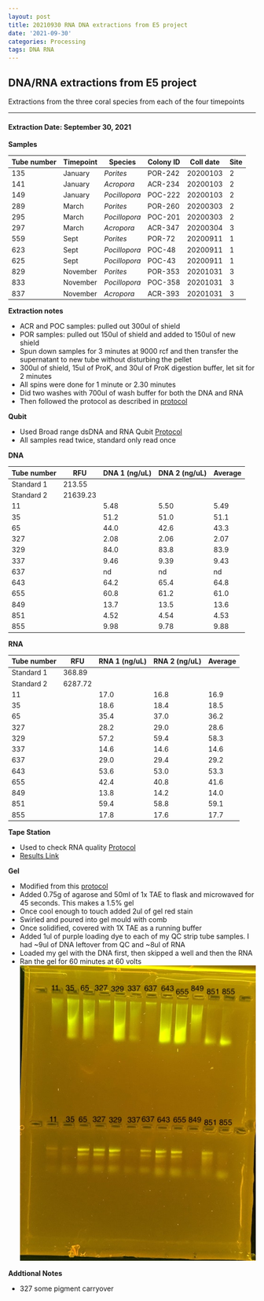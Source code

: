 ```yaml
---
layout: post
title: 20210930 RNA DNA extractions from E5 project
date: '2021-09-30'
categories: Processing
tags: DNA RNA
---
```


## DNA/RNA extractions from E5 project

Extractions from the three coral species from each of the four timepoints

---

#### Extraction Date: September 30, 2021 
**Samples**

| Tube number 	| Timepoint	   	| Species	    | Colony ID 	| Coll date		| Site       	|
|-------------	|------------	|-------------	|-------------	|-------------	|-------------	|
| 135		 	| January	 	| *Porites*		| POR-242      	| 20200103   	| 2				|
| 141			| January	 	| *Acropora*	| ACR-234	    | 20200103		| 2				|
| 149		 	| January	  	| *Pocillopora*	| POC-222    	| 20200103  	| 2				|
| 289		 	| March		 	| *Porites*		| POR-260     	| 20200303   	| 2				|
| 295			| March 		| *Pocillopora*	| POC-201	    | 20200303		| 2				|
| 297		 	| March	  		| *Acropora*	| ACR-347    	| 20200304  	| 3				|
| 559		 	| Sept		 	| *Porites*		| POR-72      	| 20200911   	| 1				|
| 623			| Sept	 		| *Pocillopora*	| POC-48	    | 20200911		| 1				|
| 625		 	| Sept		  	| *Pocillopora*	| POC-43     	| 20200911  	| 1				|
| 829		 	| November	 	| *Porites*		| POR-353   	| 20201031   	| 3				|
| 833			| November	 	| *Pocillopora*	| POC-358	    | 20201031		| 3				|
| 837		 	| November	  	| *Acropora*	| ACR-393    	| 20201031  	| 3				|

**Extraction notes**
 - ACR and POC samples: pulled out 300ul of shield
 - POR samples: pulled out 150ul of shield and added to 150ul of new shield 
 - Spun down samples for 3 minutes at 9000 rcf and then transfer the supernatant to new tube without disturbing the pellet
 - 300ul of shield, 15ul of ProK, and 30ul of ProK digestion buffer, let sit for 2 minutes
 - All spins were done for 1 minute or 2.30 minutes
 - Did two washes with 700ul of wash buffer for both the DNA and RNA
 - Then followed the protocol as described in [protocol](https://github.com/emmastrand/EmmaStrand_Notebook/blob/master/_posts/2019-05-31-Zymo-Duet-RNA-DNA-Extraction-Protocol.md)


**Qubit**
 - Used Broad range dsDNA and RNA Qubit [Protocol](https://meschedl.github.io/MESPutnam_Open_Lab_Notebook/Qubit-Protocol/)
 - All samples read twice, standard only read once
 
**DNA**

| Tube number 	| RFU		   	| DNA 1 (ng/uL) | DNA 2 (ng/uL) | Average     	|
|-------------	|------------	|-------------	|-------------	|-------------	|
| Standard 1  	| 213.55	 	| 		      	| 		      	|	         	|
| Standard 2 	| 21639.23	 	| 		    	| 		    	| 	        	|
| 11		 	|		     	| 5.48	     	| 5.50	     	| 5.49        	|
| 35		 	| 			   	| 51.2      	| 51.0        	| 51.1			|
| 65		  	|		     	| 44.0 	      	| 42.6        	| 43.3        	|
| 327		 	| 			   	| 2.08        	| 2.06        	| 2.07       	|
| 329		  	|		     	| 84.0      	| 83.8         	| 83.9        	|
| 337		 	| 			   	| 9.46       	| 9.39      	| 9.43       	|
| 637		  	|		     	| nd	       	| nd        	| nd        	|
| 643		 	| 			   	| 64.2       	| 65.4         	| 64.8       	|
| 655		  	|		     	| 60.8  	    | 61.2         	| 61.0        	|
| 849		 	| 			   	| 13.7        	| 13.5         	| 13.6        	|
| 851		  	|		     	| 4.52        	| 4.54        	| 4.53        	|
| 855		 	| 			   	| 9.98        	| 9.78         	| 9.88        	|


**RNA**


| Tube number 	| RFU		   	| RNA 1 (ng/uL) | RNA 2 (ng/uL) | Average     	|
|-------------	|------------	|-------------	|-------------	|-------------	|
| Standard 1  	| 368.89	 	| 		      	| 		      	|	         	|
| Standard 2 	| 6287.72	 	| 		    	| 		    	| 	        	|
| 11		 	|		     	| 17.0	     	| 16.8	     	| 16.9        	|
| 35		 	| 			   	| 18.6      	| 18.4        	| 18.5          |
| 65		  	|		     	| 35.4	      	| 37.0      	| 36.2       	|
| 327		 	| 			   	| 28.2       	| 29.0       	| 28.6        	|
| 329		  	|		     	| 57.2      	| 59.4         	| 58.3        	|
| 337		 	| 			   	| 14.6       	| 14.6      	| 14.6       	|
| 637		  	|		     	| 29.0       	| 29.4        	| 29.2        	|
| 643		 	| 			   	| 53.6        	| 53.0         	| 53.3       	|
| 655		  	|		     	| 42.4	     	| 40.8        	| 41.6        	|
| 849		 	| 			   	| 13.8        	| 14.2         	| 14.0        	|
| 851		  	|		     	| 59.4        	| 58.8        	| 59.1        	|
| 855		 	| 			   	| 17.8        	| 17.6         	| 17.7        	|


**Tape Station**
 - Used to check RNA quality [Protocol](https://meschedl.github.io/MESPutnam_Open_Lab_Notebook/RNA-TapeStation-Protocol/) 
 - [Results Link](https://github.com/Kterpis/Putnam_Lab_Notebook/blob/95725f26e714dd7785ad14f1c1f9eb20ecf3d48f/images/tape_station/2021-09-30%20-%2013.48.52.pdf)

**Gel**
 - Modified from this [protocol](https://meschedl.github.io/MESPutnam_Open_Lab_Notebook/Gel-Protocol/)
 - Added 0.75g of agarose and 50ml of 1x TAE to flask and microwaved for 45 seconds. This makes a 1.5% gel
 - Once cool enough to touch added 2ul of gel red stain
 - Swirled and poured into gel mould with comb
 - Once solidified, covered with 1X TAE as a running buffer
 - Added 1ul of purple loading dye to each of my QC strip tube samples. I had ~9ul of DNA leftover from QC and ~8ul of RNA
 - Loaded my gel with the DNA first, then skipped a well and then the RNA
 - Ran the gel for 60 minutes at 60 volts
 ![20210930_gel.jpg](https://github.com/Kterpis/Putnam_Lab_Notebook/blob/master/images/gels/20210930_gel.jpg?raw=true)
 
 **Addtional Notes**
  - 327 some pigment carryover
